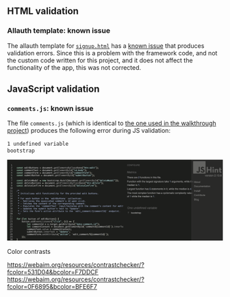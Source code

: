 ## HTML validation

### Allauth template: known issue

The allauth template for [`signup.html`](templates/account/signup.html) has a [known issue](https://code-institute-room.slack.com/archives/C026PTF46F5/p1711715226907449) that produces validation errors. Since this is a problem with the framework code, and not the custom code written for this project, and it does not affect the functionality of the app, this was not corrected. 

## JavaScript validation

### `comments.js`: known issue

The file `comments.js` (which is identical to [the one used in the walkthrough project](https://github.com/Code-Institute-Solutions/blog/blob/main/15_testing/static/js/comments.js)) produces the following error during JS validation:

```
1 undefined variable
bootstrap
```

![JavaScript validation error: unknown variable `bootstrap`](testing/code-validation/js-validation/js-validation-known-error-bootstrap.png)

Color contrasts

https://webaim.org/resources/contrastchecker/?fcolor=531D04&bcolor=F7DDCF
https://webaim.org/resources/contrastchecker/?fcolor=0F6895&bcolor=BFE6F7